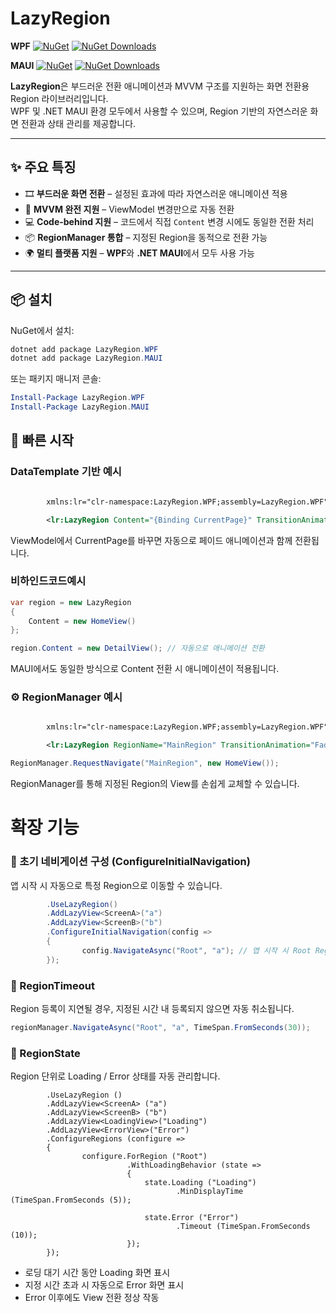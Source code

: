 # LazyRegion  
**WPF**
[![NuGet](https://img.shields.io/nuget/v/LazyRegion.WPF.svg)](https://www.nuget.org/packages/LazyRegion.WPF/) 
[![NuGet Downloads](https://img.shields.io/nuget/dt/LazyRegion.WPF.svg)](https://www.nuget.org/packages/LazyRegion.WPF/)

**MAUI**
[![NuGet](https://img.shields.io/nuget/v/LazyRegion.MAUI.svg)](https://www.nuget.org/packages/LazyRegion.MAUI/) 
[![NuGet Downloads](https://img.shields.io/nuget/dt/LazyRegion.MAUI.svg)](https://www.nuget.org/packages/LazyRegion.MAUI/)

**LazyRegion**은 부드러운 전환 애니메이션과 MVVM 구조를 지원하는 화면 전환용 Region 라이브러리입니다.  
WPF 및 .NET MAUI 환경 모두에서 사용할 수 있으며, Region 기반의 자연스러운 화면 전환과 상태 관리를 제공합니다.

---

## ✨ 주요 특징

- 🎞 **부드러운 화면 전환** – 설정된 효과에 따라 자연스러운 애니메이션 적용  
- 🧩 **MVVM 완전 지원** – ViewModel 변경만으로 자동 전환  
- 💻 **Code-behind 지원** – 코드에서 직접 `Content` 변경 시에도 동일한 전환 처리  
- 📦 **RegionManager 통합** – 지정된 Region을 동적으로 전환 가능  
- 🌍 **멀티 플랫폼 지원** – **WPF**와 **.NET MAUI**에서 모두 사용 가능  

---

## 📦 설치

NuGet에서 설치:

```powershell
dotnet add package LazyRegion.WPF
dotnet add package LazyRegion.MAUI
```
또는 패키지 매니저 콘솔:

```powershell
Install-Package LazyRegion.WPF
Install-Package LazyRegion.MAUI
```

## 🚀 빠른 시작
### DataTemplate 기반 예시
```xml

        xmlns:lr="clr-namespace:LazyRegion.WPF;assembly=LazyRegion.WPF"> // or xmlns:lr="clr-namespace:LazyRegion.MAUI;assembly=LazyRegion.MAUI">

        <lr:LazyRegion Content="{Binding CurrentPage}" TransitionAnimation="Fade"/>

```
ViewModel에서 CurrentPage를 바꾸면 자동으로 페이드 애니메이션과 함께 전환됩니다.

### 비하인드코드예시
```csharp
var region = new LazyRegion
{
    Content = new HomeView()
};

region.Content = new DetailView(); // 자동으로 애니메이션 전환
```
MAUI에서도 동일한 방식으로 Content 전환 시 애니메이션이 적용됩니다.

### ⚙ RegionManager 예시
```xml

        xmlns:lr="clr-namespace:LazyRegion.WPF;assembly=LazyRegion.WPF">

        <lr:LazyRegion RegionName="MainRegion" TransitionAnimation="Fade"/>
```
```csharp
RegionManager.RequestNavigate("MainRegion", new HomeView());
```
RegionManager를 통해 지정된 Region의 View를 손쉽게 교체할 수 있습니다.

# 확장 기능
### 🔹 초기 네비게이션 구성 (ConfigureInitialNavigation)
앱 시작 시 자동으로 특정 Region으로 이동할 수 있습니다.

```csharp
        .UseLazyRegion()
        .AddLazyView<ScreenA>("a")
        .AddLazyView<ScreenB>("b")
        .ConfigureInitialNavigation(config =>
        {
                config.NavigateAsync("Root", "a"); // 앱 시작 시 Root Region → ScreenA
        });
```
### 🔹 RegionTimeout
Region 등록이 지연될 경우, 지정된 시간 내 등록되지 않으면 자동 취소됩니다.

```csharp
regionManager.NavigateAsync("Root", "a", TimeSpan.FromSeconds(30));
```
### 🔹 RegionState
Region 단위로 Loading / Error 상태를 자동 관리합니다.
```
        .UseLazyRegion ()
        .AddLazyView<ScreenA> ("a")
        .AddLazyView<ScreenB> ("b")
        .AddLazyView<LoadingView>("Loading")
        .AddLazyView<ErrorView>("Error")
        .ConfigureRegions (configure =>
        {
                configure.ForRegion ("Root")
                          .WithLoadingBehavior (state =>
                          {
                              state.Loading ("Loading")
                                     .MinDisplayTime (TimeSpan.FromSeconds (5));
                        
                              state.Error ("Error")
                                     .Timeout (TimeSpan.FromSeconds (10));
                          });
        });
```
- 로딩 대기 시간 동안 Loading 화면 표시
- 지정 시간 초과 시 자동으로 Error 화면 표시
- Error 이후에도 View 전환 정상 작동
